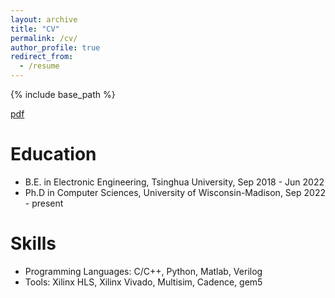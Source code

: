 ```yaml
---
layout: archive
title: "CV"
permalink: /cv/
author_profile: true
redirect_from:
  - /resume
---
```


{% include base_path %}

[pdf](https://thomash1881.github.io/files/Wentao_Hou_CV.pdf)

Education
======
* B.E. in Electronic Engineering, Tsinghua University, Sep 2018 - Jun 2022
* Ph.D in Computer Sciences, University of Wisconsin-Madison, Sep 2022 - present
  
Skills
======
* Programming Languages: C/C++, Python, Matlab, Verilog
* Tools: Xilinx HLS, Xilinx Vivado, Multisim, Cadence, gem5
